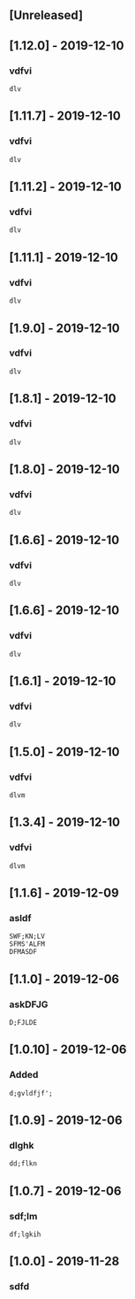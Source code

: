 
## [Unreleased]

## [1.12.0] - 2019-12-10
### vdfvi
    dlv

## [1.11.7] - 2019-12-10
### vdfvi
    dlv

## [1.11.2] - 2019-12-10
### vdfvi
    dlv
    
## [1.11.1] - 2019-12-10
### vdfvi
    dlv

## [1.9.0] - 2019-12-10
### vdfvi
    dlv
    
## [1.8.1] - 2019-12-10
### vdfvi
    dlv
    
## [1.8.0] - 2019-12-10
### vdfvi
    dlv

## [1.6.6] - 2019-12-10
### vdfvi
    dlv
    
## [1.6.6] - 2019-12-10
### vdfvi
    dlv

## [1.6.1] - 2019-12-10
### vdfvi
    dlv

## [1.5.0] - 2019-12-10
### vdfvi
    dlvm

## [1.3.4] - 2019-12-10
### vdfvi
    dlvm

## [1.1.6] - 2019-12-09
### asldf
    SWF;KN;LV
    SFMS'ALFM
    DFMASDF
    
## [1.1.0] - 2019-12-06
### askDFJG
    D;FJLDE

## [1.0.10] - 2019-12-06
### Added
    d;gvldfjf';

## [1.0.9] - 2019-12-06
### dlghk
    dd;flkn

## [1.0.7] - 2019-12-06
### sdf;lm
    df;lgkih

## [1.0.0] - 2019-11-28
### sdfd
